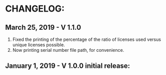 # CHANGELOG:

## March 25, 2019 - V 1.1.0

1. Fixed the printing of the percentage of the ratio of licenses used versus
   unique licenses possible.
2. Now printing serial number file path, for convenience.

## January 1, 2019 - V 1.0.0 initial release:
